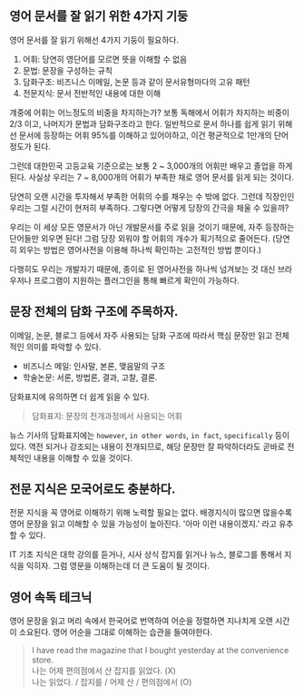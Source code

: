 ## 영어 문서를 잘 읽기 위한 4가지 기둥
영어 문서를 잘 읽기 위해선 4가지 기둥이 필요하다.

1. 어휘: 당연히 영단어를 모르면 뜻을 이해할 수 없음
2. 문법: 문장을 구성하는 규칙
3. 담화구조: 비즈니스 이메일, 논문 등과 같이 문서유형마다의 고유 패턴
4. 전문지식: 문서 전반적인 내용에 대한 이해

걔중에 어휘는 어느정도의 비중을 차지하는가? 보통 독해에서 어휘가 차지하는 비중이 2/3 이고, 나머지가 문법과 담화구조라고 한다. 일반적으로 문서 하나를 쉽게 읽기 위해선 문서에 등장하는 어휘 95%를 이해하고 있어야하고, 이건 평균적으로 1만개의 단어정도가 된다.

그런데 대한민국 고등교육 기준으로는 보통 2 ~ 3,000개의 어휘만 배우고 졸업을 하게 된다. 사실상 우리는 7 ~ 8,000개의 어휘가 부족한 채로 영어 문서를 읽게 되는 것이다.

당연히 오랜 시간을 투자해서 부족한 어휘의 수를 채우는 수 밖에 없다. 그런데 직장인인 우리는 그럴 시간이 현저히 부족하다. 그렇다면 어떻게 당장의 간극을 채울 수 있을까?

우리는 이 세상 모든 영문서가 아닌 개발문서를 주로 읽을 것이기 때문에, 자주 등장하는 단어들만 외우면 된다!  그럼 당장 외워야 할 어휘의 개수가 획기적으로 줄어든다. (당연히 외우는 방법은 영어사전을 이용해 하나씩 확인하는 고전적인 방법 뿐이다.)

다행히도 우리는 개발자기 때문에, 종이로 된 영어사전을 하나씩 넘겨보는 것 대신 브라우저나 프로그램이 지원하는 플러그인을 통해 빠르게 확인이 가능하다.

## 문장 전체의 담화 구조에 주목하자.
이메일, 논문, 블로그 등에서 자주 사용되는 담화 구조에 따라서 핵심 문장만 읽고 전체적인 의미를 파악할 수 있다.

- 비즈니스 메일: 인사말, 본론, 맺음말의 구조
- 학술논문: 서론, 방법론, 결과, 고찰, 결론.

담화표지에 유의하면 더 쉽게 읽을 수 있다.

> 담화표지: 문장의 전개과정에서 사용되는 어휘

뉴스 기사의 담화표지에는 `however`, `in other words`, `in fact`, `specifically` 등이 있다. 역전 되거나 강조되는 내용이 전개되므로, 해당 문장만 잘 파악하더라도 곧바로 전체적인 내용을 이해할 수 있을 것이다.

## 전문 지식은 모국어로도 충분하다.
전문 지식을 꼭 영어로 이해하기 위해 노력할 필요는 없다. 배경지식이 많으면 많을수록 영어 문장을 읽고 이해할 수 있을 가능성이 높아진다. '아마 이런 내용이겠지.' 라고 유추할 수 있다.

IT 기초 지식은 대학 강의를 듣거나, 시사 상식 잡지를 읽거나 뉴스, 블로그를 통해서 지식을 익히자. 그럼 영문을 이해하는데 더 큰 도움이 될 것이다.

## 영어 속독 테크닉
영어 문장을 읽고 머리 속에서 한국어로 번역하여 어순을 정렬하면 지나치게 오랜 시간이 소요된다. 영어 어순을 그대로 이해하는 습관을 들여야한다.

> I have read the magazine that I bought yesterday at the convenience store.  
> 나는 어제 편의점에서 산 잡지를 읽었다. (X)  
> 나는 읽었다. / 잡지를 / 어제 산 / 편의점에서 (O)

